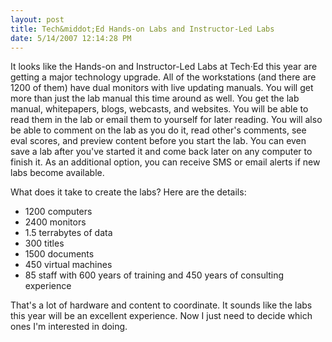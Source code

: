 ```yaml
---
layout: post
title: Tech&middot;Ed Hands-on Labs and Instructor-Led Labs
date: 5/14/2007 12:14:28 PM
---
```


It looks like the Hands-on and Instructor-Led Labs at Tech·Ed this year are getting a major technology upgrade. All of the workstations (and there are 1200 of them) have dual monitors with live updating manuals. You will get more than just the lab manual this time around as well. You get the lab manual, whitepapers, blogs, webcasts, and websites. You will be able to read them in the lab or email them to yourself for later reading. You will also be able to comment on the lab as you do it, read other's comments, see eval scores, and preview content before you start the lab. You can even save a lab after you've started it and come back later on any computer to finish it. As an additional option, you can receive SMS or email alerts if new labs become available.

What does it take to create the labs? Here are the details:

*   1200 computers
*   2400 monitors
*   1.5 terrabytes of data
*   300 titles
*   1500 documents
*   450 virtual machines
*   85 staff with 600 years of training and 450 years of consulting experience 

That's a lot of hardware and content to coordinate. It sounds like the labs this year will be an excellent experience. Now I just need to decide which ones I'm interested in doing. 
